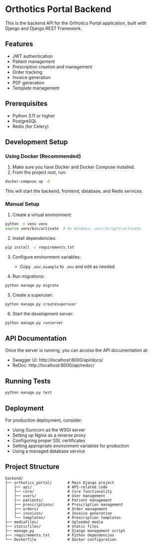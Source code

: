 # Orthotics Portal Backend

This is the backend API for the Orthotics Portal application, built with Django and Django REST Framework.

## Features

- JWT authentication
- Patient management
- Prescription creation and management
- Order tracking
- Invoice generation
- PDF generation
- Template management

## Prerequisites

- Python 3.11 or higher
- PostgreSQL
- Redis (for Celery)

## Development Setup

### Using Docker (Recommended)

1. Make sure you have Docker and Docker Compose installed.
2. From the project root, run:

```bash
docker-compose up -d
```

This will start the backend, frontend, database, and Redis services.

### Manual Setup

1. Create a virtual environment:

```bash
python -m venv venv
source venv/bin/activate  # On Windows: venv\Scripts\activate
```

2. Install dependencies:

```bash
pip install -r requirements.txt
```

3. Configure environment variables:

   - Copy `.env.example` to `.env` and edit as needed.

4. Run migrations:

```bash
python manage.py migrate
```

5. Create a superuser:

```bash
python manage.py createsuperuser
```

6. Start the development server:

```bash
python manage.py runserver
```

## API Documentation

Once the server is running, you can access the API documentation at:

- Swagger UI: http://localhost:8000/api/docs/
- ReDoc: http://localhost:8000/api/redoc/

## Running Tests

```bash
python manage.py test
```

## Deployment

For production deployment, consider:

- Using Gunicorn as the WSGI server
- Setting up Nginx as a reverse proxy
- Configuring proper SSL certificates
- Setting appropriate environment variables for production
- Using a managed database service

## Project Structure

```
backend/
├── orthotics_portal/       # Main Django project
│   ├── api/                # API-related code
│   ├── core/               # Core functionality
│   ├── users/              # User management
│   ├── patients/           # Patient management
│   ├── prescriptions/      # Prescription management
│   ├── orders/             # Order management
│   ├── invoices/           # Invoice generation
│   └── templates/          # Prescription templates
├── mediafiles/             # Uploaded media
├── staticfiles/            # Static files
├── manage.py               # Django management script
├── requirements.txt        # Python dependencies
└── Dockerfile              # Docker configuration
```
